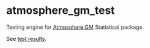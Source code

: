 atmosphere_gm_test
==================

Testing engine for [Atmosphere GM](https://github.com/9il/atmosphere_gm) Statistical package.

See [test results](view/nvmm_test.csv).

